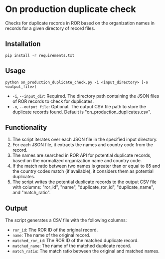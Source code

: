 # On production duplicate check

Checks for duplicate records in ROR based on the organization names in records for a given directory of record files.


## Installation
   ```
   pip install -r requirements.txt
   ```

## Usage

```
python on_production_duplicate_check.py -i <input_directory> [-o <output_file>]
```

- `-i`, `--input_dir`: Required. The directory path containing the JSON files of ROR records to check for duplicates.
- `-o`, `--output_file`: Optional. The output CSV file path to store the duplicate records found. Default is "on_production_duplicates.csv".

## Functionality

1. The script iterates over each JSON file in the specified input directory.
2. For each JSON file, it extracts the names and country code from the record.
3. The names are searched in ROR API for potential duplicate records, based on the normalized organization name and country code.
4. If the match ratio between two names is greater than or equal to 85 and the country codes match (if available), it considers them as potential duplicates.
5. The script writes the potential duplicate records to the output CSV file with columns: "ror_id", "name", "duplicate_ror_id", "duplicate_name", and "match_ratio".


## Output

The script generates a CSV file with the following columns:
- `ror_id`: The ROR ID of the original record.
- `name`: The name of the original record.
- `matched_ror_id`: The ROR ID of the matched duplicate record.
- `matched_name`: The name of the matched duplicate record.
- `match_ratio`: The match ratio between the original and matched names.